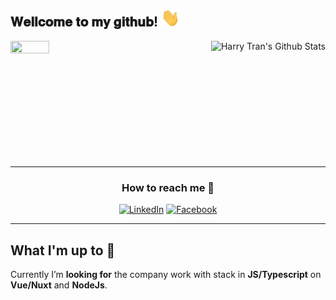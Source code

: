 <h2> 𝐖𝐞𝐥𝐥𝐜𝐨𝐦𝐞 𝐭𝐨 𝐦𝐲 𝐠𝐢𝐭𝐡𝐮𝐛! <img src="https://github.com/harrytran998/harrytran998/blob/master/assets/hithere.gif" width="30px"></h2>

<div>
<img align="left" src="https://github.com/harrytran998/harrytran998/blob/master/assets/unicorn.gif" width="35%" height="45%"/>
<img align="right" src="https://github-readme-stats.vercel.app/api?username=harrytran998&&show_icons=true&title_color=5A67D8&icon_color=F687B3&text_color=3182CE&bg_color=FAF5FF" alt="Harry Tran's Github Stats" />
</div>

<br />
<br />
<br />
<br />
<br />
<br />
<br />
<br />
<br />
<br />
<br />

---

<div align="center">
<h3>How to reach me 👻</h3>

<a href="https://www.linkedin.com/in/harrytran998" target="_blank"><img src="https://img.shields.io/badge/LinkedIn-%230077B5.svg?&style=flat-square&logo=linkedin&logoColor=white" alt="LinkedIn"></a>
<a href="https://www.facebook.com/harrytran998" target="_blank"><img src="https://img.shields.io/badge/Facebook-%231877F2.svg?&style=flat-square&logo=facebook&logoColor=white" alt="Facebook"></a>

</div>

---

## What I'm up to 🥳

Currently I’m **looking for** the company work with stack in **JS/Typescript** on **Vue/Nuxt** and **NodeJs**.

<!--
You can change color in this color palette:
https://tailwindcss.com/docs/customizing-colors#default-color-palette

- 🔭 I’m currently working on ...
- 🌱 I’m currently learning ...
- 👯 I’m looking to collaborate on ...
- 🤔 I’m looking for help with ...
- 💬 Ask me about ...
- 📫 How to reach me: ...
- 😄 Pronouns: ...
- ⚡ Fun fact: ...
-->
